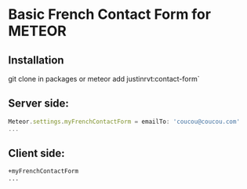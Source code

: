 # Basic French Contact Form for METEOR

## Installation

git clone in packages or meteor add justinrvt:contact-form`

## Server side:

```javascript
Meteor.settings.myFrenchContactForm = emailTo: 'coucou@coucou.com'
...
```
## Client side:

```html
+myFrenchContactForm
...
```

